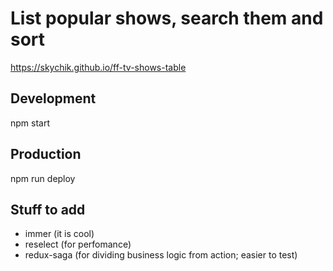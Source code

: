 # List popular shows, search them and sort
https://skychik.github.io/ff-tv-shows-table
## Development
npm start
## Production
npm run deploy
## Stuff to add
- immer (it is cool)
- reselect (for perfomance)
- redux-saga (for dividing business logic from action; easier to test)
